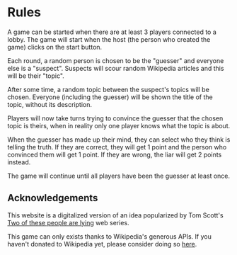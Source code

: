 # Rules

A game can be started when there are at least 3 players connected to a
lobby. The game will start when the host (the person who created the game)
clicks on the start button.

Each round, a random person is chosen to be the "guesser" and everyone else is a "suspect". Suspects will scour random
Wikipedia articles and this will be their "topic".

After some time, a random topic between the suspect's topics will be chosen. Everyone
(including the guesser) will be shown the title of the topic, without its
description.

Players will now take turns trying to convince the guesser
that the chosen topic is theirs, when in reality only one player knows
what the topic is about.

When the guesser has made up their mind, they can
select who they think is telling the truth. If they are correct, they will
get 1 point and the person who convinced them will get 1 point. If they
are wrong, the liar will get 2 points instead.

The game will continue until all players have been the guesser at least once.

## Acknowledgements

This website is a digitalized version of an idea popularized by Tom Scott's [Two of these people are lying](https://www.youtube.com/watch?v=AlNNkeB9pjU) web series.

This game can only exists thanks to Wikipedia's generous APIs. If you haven't donated to Wikipedia yet, please consider doing so [here](https://donate.wikimedia.org/).
